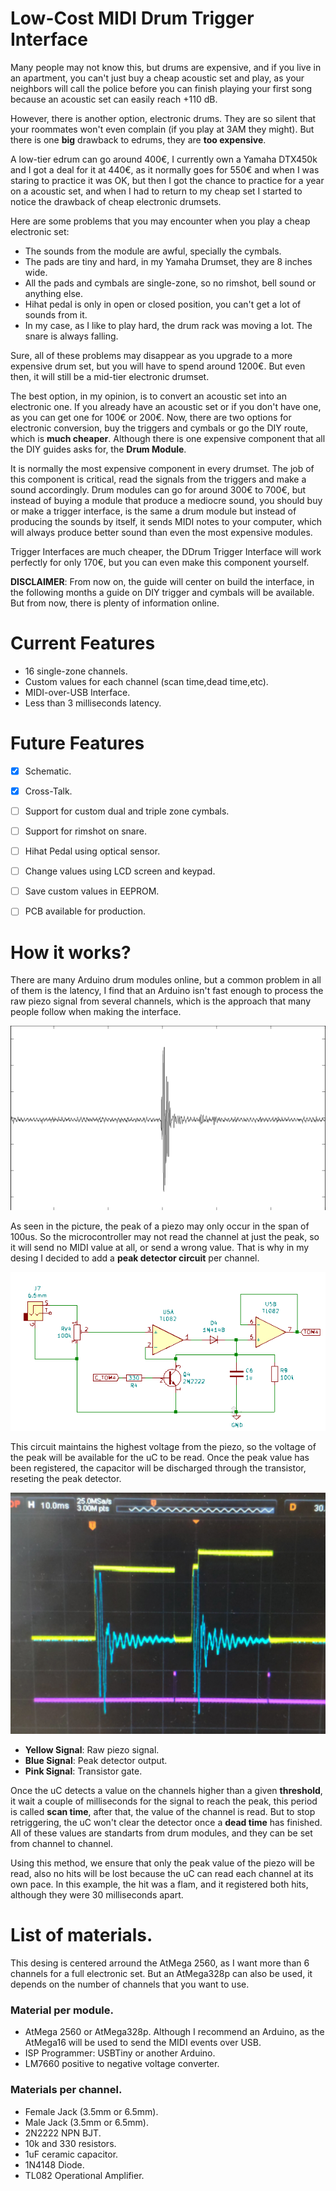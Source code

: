 # Low-Cost MIDI Drum Trigger Interface

Many people may not know this, but drums are expensive, and if you live in an apartment, you can't just buy a cheap acoustic set and play, as your neighbors will call the police before you can finish playing your first song because an acoustic set can easily reach +110 dB.

However, there is another option, electronic drums. They are so silent that your roommates won't even complain (if you play at 3AM they might). But there is one **big** drawback to edrums, they are **too expensive**.

A low-tier edrum can go around 400€, I currently own a Yamaha DTX450k and I got a deal for it at 440€, as it normally goes for 550€ and when I was staring to practice it was OK, but then I got the chance to practice for a year on a acoustic set, and when I had to return to my cheap set I started to notice the drawback of cheap electronic drumsets. 

Here are some problems that you may encounter when you play a cheap electronic set:
- The sounds from the module are awful, specially the cymbals.
- The pads are tiny and hard, in my Yamaha Drumset, they are 8 inches wide.
- All the pads and cymbals are single-zone, so no rimshot, bell sound or anything else.
- Hihat pedal is only in open or closed position, you can't get a lot of sounds from it.
- In my case, as I like to play hard, the drum rack was moving a lot. The snare is always falling.

Sure, all of these problems may disappear as you upgrade to a more expensive drum set, but you will have to spend around 1200€. But even then, it will still be a mid-tier electronic drumset.

The best option, in my opinion, is to convert an acoustic set into an electronic one. If you already have an acoustic set or if you don't have one, as you can get one for 100€ or 200€. Now, there are two options for electronic conversion, buy the triggers and cymbals or go the DIY route, which is **much cheaper**. Although there is one expensive component that all the DIY guides asks for, the **Drum Module**.

It is normally the most expensive component in every drumset. The job of this component is critical, read the signals from the triggers and make a sound accordingly. Drum modules can go for around 300€ to 700€, but instead of buying a module that produce a mediocre sound, you should buy or make a trigger interface, is the same a drum module but instead of producing the sounds by itself, it sends MIDI notes to your computer, which will always produce better sound than even the most expensive modules.

Trigger Interfaces are much cheaper, the DDrum Trigger Interface will work perfectly for only 170€, but you can even make this component yourself.

**DISCLAIMER**: From now on, the guide will center on build the interface, in the following months a guide on DIY trigger and cymbals will be available. But from now, there is plenty of information online.

# Current Features
- 16 single-zone channels.
- Custom values for each channel (scan time,dead time,etc).
- MIDI-over-USB Interface.
- Less than 3 milliseconds latency.

# Future Features
- [x] Schematic. 
- [x] Cross-Talk.
- [  ] Support for custom dual and triple zone cymbals.
- [  ] Support for rimshot on snare. 
- [  ] Hihat Pedal using optical sensor.
- [  ] Change values using LCD screen and keypad.
- [  ] Save custom values in EEPROM.
- [  ] PCB available for production.


# How it works?

There are many Arduino drum modules online, but a common problem in all of them is the latency, I find that an Arduino isn't fast enough to process the raw piezo signal from several channels, which is the approach that many people follow when making the interface. 

![Raw Piezo Signal](Pics/raw_piezo_sginal.png)

As seen in the picture, the peak of a piezo may only occur in the span of 100us. So the microcontroller may not read the channel at just the peak, so it will send no MIDI value at all, or send a wrong value. That is why in my desing I decided to add a **peak detector circuit** per channel.

![Peak Detector Circuit](Pics/peak_detector.png)

This circuit maintains the highest voltage from the piezo, so the voltage of the peak will be available for the uC to be read. Once the peak value has been registered, the capacitor will be discharged through the transistor, reseting the peak detector.

![](Pics/osc_flam.jpg)
- **Yellow Signal**: Raw piezo signal.
- **Blue Signal**: Peak detector output.
- **Pink Signal**: Transistor gate.

Once the uC detects a value on the channels higher than a given **threshold**, it wait a couple of milliseconds for the signal to reach the peak, this period is called **scan time**, after that, the value of the channel is read. But to stop retriggering, the uC won't clear the detector once a **dead time** has finished. All of these values are standarts from drum modules, and they can be set from channel to channel. 

Using this method, we ensure that only the peak value of the piezo will be read, also no hits will be lost because the uC can read each channel at its own pace. In this example, the hit was a flam, and it registered both hits, although they were 30 milliseconds apart.


# List of materials.


This desing is centered arround the AtMega 2560, as I want more than 6 channels for a full electronic set. But an AtMega328p can also be used, it depends on the number of channels that you want to use.

### Material per module.
- AtMega 2560 or AtMega328p. Although I recommend an Arduino, as the AtMega16 will be used to send the MIDI events over USB.
- ISP Programmer: USBTiny or another Arduino.
- LM7660 positive to negative voltage converter. 

### Materials per channel.

- Female Jack (3.5mm or 6.5mm).
- Male Jack (3.5mm or 6.5mm).
- 2N2222 NPN BJT.
- 10k and 330 resistors.
- 1uF ceramic capacitor.
- 1N4148 Diode.
- TL082 Operational Amplifier.

